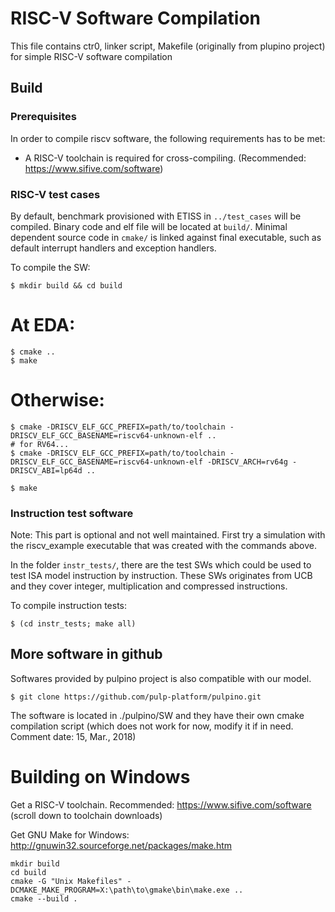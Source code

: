 # RISC-V Software Compilation

This file contains ctr0, linker script, Makefile (originally from plupino
project) for simple RISC-V software compilation

## Build
### Prerequisites
In order to compile riscv software, the following requirements has to be
met:

  - A RISC-V toolchain is required for cross-compiling. (Recommended: https://www.sifive.com/software)

### RISC-V test cases

By default, benchmark provisioned with ETISS in `../test_cases` will be
compiled. Binary code and elf file will be located at `build/`. Minimal
dependent source code in `cmake/` is linked against final executable,
such as default interrupt handlers and exception handlers.

To compile the SW:

	$ mkdir build && cd build
  # At EDA:
	$ cmake ..
	$ make
  # Otherwise:
	$ cmake -DRISCV_ELF_GCC_PREFIX=path/to/toolchain -DRISCV_ELF_GCC_BASENAME=riscv64-unknown-elf ..
	# for RV64...
	$ cmake -DRISCV_ELF_GCC_PREFIX=path/to/toolchain -DRISCV_ELF_GCC_BASENAME=riscv64-unknown-elf -DRISCV_ARCH=rv64g -DRISCV_ABI=lp64d ..
	
	$ make

### Instruction test software

Note: This part is optional and not well maintained. First try a simulation with the riscv_example executable that was created with the commands above.

In the folder `instr_tests/`, there are the test SWs which could be used
to test ISA model instruction by instruction. These SWs originates from
UCB and they cover integer, multiplication and compressed instructions.

 To compile instruction tests:

	$ (cd instr_tests; make all)

## More software in github

Softwares provided by pulpino project is also compatible with our model.

	$ git clone https://github.com/pulp-platform/pulpino.git

The software is located in ./pulpino/SW and they have their own cmake
compilation script (which does not work for now, modify it if in need.
Comment date: 15, Mar., 2018)

# Building on Windows

Get a RISC-V toolchain. Recommended: https://www.sifive.com/software (scroll down to toolchain downloads)

Get GNU Make for Windows: http://gnuwin32.sourceforge.net/packages/make.htm

    mkdir build
    cd build
    cmake -G "Unix Makefiles" -DCMAKE_MAKE_PROGRAM=X:\path\to\gmake\bin\make.exe ..
    cmake --build .
